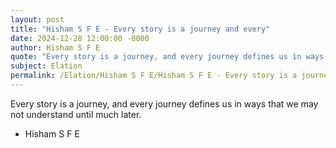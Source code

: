 ```yaml
---
layout: post
title: "Hisham S F E - Every story is a journey and every"
date: 2024-12-28 12:00:00 -0000
author: Hisham S F E
quote: "Every story is a journey, and every journey defines us in ways that we may not understand until much later."
subject: Elation
permalink: /Elation/Hisham S F E/Hisham S F E - Every story is a journey and every
---
```


Every story is a journey, and every journey defines us in ways that we may not understand until much later.

- Hisham S F E
